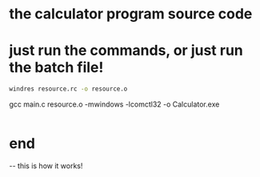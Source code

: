 # the calculator program source code
# just run the commands, or just run the batch file!
```bash
windres resource.rc -o resource.o
```
gcc main.c resource.o -mwindows -lcomctl32 -o Calculator.exe
```
```
# end
-- this is how it works!
